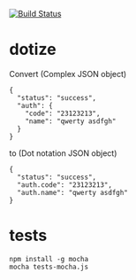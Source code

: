 [![Build Status](https://travis-ci.org/vardars/dotize.svg?branch=master)](https://travis-ci.org/vardars/dotize)

dotize
======

Convert (Complex JSON object)

    {
      "status": "success",
      "auth": {
        "code": "23123213",
        "name": "qwerty asdfgh"
      }
    }

to (Dot notation JSON object)

    {
      "status": "success",
      "auth.code": "23123213",
      "auth.name": "qwerty asdfgh"
    }

tests
=====

    npm install -g mocha
    mocha tests-mocha.js
